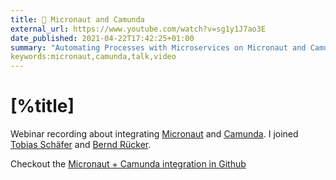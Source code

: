 ```yaml
---
title: 📼 Micronaut and Camunda
external_url: https://www.youtube.com/watch?v=sg1y1J7ao3E
date_published: 2021-04-22T17:42:25+01:00
summary: "Automating Processes with Microservices on Micronaut and Camunda" webinar video
keywords:micronaut,camunda,talk,video
---
```


# [%title]

Webinar recording about integrating [Micronaut](https://micronaut.io) and [Camunda](https://camunda.com). I joined [Tobias Schäfer](https://twitter.com/toschaef) and [Bernd Rücker](https://twitter.com/berndruecker). 

Checkout the [Micronaut + Camunda integration in Github](https://github.com/NovatecConsulting/micronaut-camunda-bpm)
